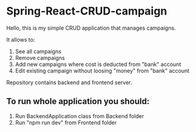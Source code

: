 # Spring-React-CRUD-campaign

Hello, this is my simple CRUD application that manages campaigns.

It allows to:
1. See all campaigns
2. Remove campaigns
3. Add new campaigns where cost is deducted from "bank" account
4. Edit existing campaign without loosing "money" from "bank" account

Repository contains backend and frontend server. 

## To run whole application you should:
1. Run BackendApplication class from Backend folder
2. Run "npm run dev" from Frontend folder
